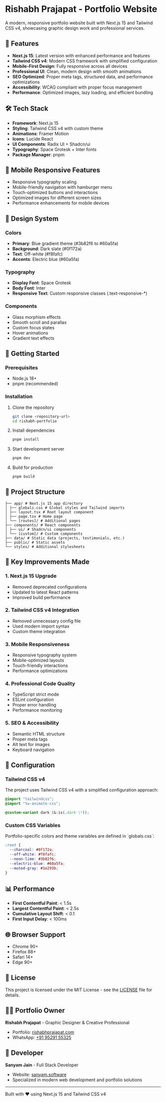 # Rishabh Prajapat - Portfolio Website

A modern, responsive portfolio website built with Next.js 15 and Tailwind CSS v4, showcasing graphic design work and professional services.

## 🚀 Features

- **Next.js 15**: Latest version with enhanced performance and features
- **Tailwind CSS v4**: Modern CSS framework with simplified configuration
- **Mobile-First Design**: Fully responsive across all devices
- **Professional UI**: Clean, modern design with smooth animations
- **SEO Optimized**: Proper meta tags, structured data, and performance optimizations
- **Accessibility**: WCAG compliant with proper focus management
- **Performance**: Optimized images, lazy loading, and efficient bundling

## 🛠 Tech Stack

- **Framework**: Next.js 15
- **Styling**: Tailwind CSS v4 with custom theme
- **Animations**: Framer Motion
- **Icons**: Lucide React
- **UI Components**: Radix UI + Shadcn/ui
- **Typography**: Space Grotesk + Inter fonts
- **Package Manager**: pnpm

## 📱 Mobile Responsive Features

- Responsive typography scaling
- Mobile-friendly navigation with hamburger menu
- Touch-optimized buttons and interactions
- Optimized images for different screen sizes
- Performance enhancements for mobile devices

## 🎨 Design System

### Colors

- **Primary**: Blue gradient theme (#3b82f6 to #60a5fa)
- **Background**: Dark slate (#0f172a)
- **Text**: Off-white (#f8fafc)
- **Accents**: Electric blue (#60a5fa)

### Typography

- **Display Font**: Space Grotesk
- **Body Font**: Inter
- **Responsive Text**: Custom responsive classes (.text-responsive-\*)

### Components

- Glass morphism effects
- Smooth scroll and parallax
- Custom focus states
- Hover animations
- Gradient text effects

## 🚀 Getting Started

### Prerequisites

- Node.js 18+
- pnpm (recommended)

### Installation

1. Clone the repository

   ```bash
   git clone <repository-url>
   cd rishabh-portfolio
   ```

2. Install dependencies

   ```bash
   pnpm install
   ```

3. Start development server

   ```bash
   pnpm dev
   ```

4. Build for production

   ```bash
   pnpm build
   ```

## 📁 Project Structure

```rishabh-portfolio/
├── app/ # Next.js 15 app directory
│ ├── globals.css # Global styles and Tailwind imports
│ ├── layout.tsx # Root layout component
│ ├── page.tsx # Home page
│ └── [routes]/ # Additional pages
├── components/ # React components
│ ├── ui/ # Shadcn/ui components
│ └── [custom]/ # Custom components
├── data/ # Static data (projects, testimonials, etc.)
├── public/ # Static assets
└── styles/ # Additional stylesheets
```

## 🎯 Key Improvements Made

### 1. Next.js 15 Upgrade

- Removed deprecated configurations
- Updated to latest React patterns
- Improved build performance

### 2. Tailwind CSS v4 Integration

- Removed unnecessary config file
- Used modern import syntax
- Custom theme integration

### 3. Mobile Responsiveness

- Responsive typography system
- Mobile-optimized layouts
- Touch-friendly interactions
- Performance optimizations

### 4. Professional Code Quality

- TypeScript strict mode
- ESLint configuration
- Proper error handling
- Performance monitoring

### 5. SEO & Accessibility

- Semantic HTML structure
- Proper meta tags
- Alt text for images
- Keyboard navigation

## 🔧 Configuration

### Tailwind CSS v4

The project uses Tailwind CSS v4 with a simplified configuration approach:

```css
@import "tailwindcss";
@import "tw-animate-css";

@custom-variant dark (&:is(.dark \*));
```

### Custom CSS Variables

Portfolio-specific colors and theme variables are defined in \`globals.css\`:

```css
:root {
  --charcoal: #0f172a;
  --off-white: #f8fafc;
  --neon-lime: #3b82f6;
  --electric-blue: #60a5fa;
  --muted-gray: #1e293b;
}
```

## 📊 Performance

- **First Contentful Paint**: < 1.5s
- **Largest Contentful Paint**: < 2.5s
- **Cumulative Layout Shift**: < 0.1
- **First Input Delay**: < 100ms

## 🌐 Browser Support

- Chrome 90+
- Firefox 88+
- Safari 14+
- Edge 90+

## 📄 License

This project is licensed under the MIT License - see the [LICENSE](LICENSE) file for details.

## 👨‍💻 Portfolio Owner

**Rishabh Prajapat** - Graphic Designer & Creative Professional

- Portfolio: [rishabhprajapat.com](https://rishabhprajapat.com)
- WhatsApp: [+91 95291 55325](https://wa.me/919529155325)

## 🚀 Developer

**Sanyam Jain** - Full Stack Developer

- Website: [sanyam.software](https://sanyam.software/)
- Specialized in modern web development and portfolio solutions

---

Built with ❤️ using Next.js 15 and Tailwind CSS v4
